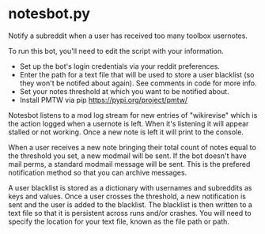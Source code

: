 # notesbot.py
Notify a subreddit when a user has received too many toolbox usernotes.

To run this bot, you'll need to edit the script with your information.

- Set up the bot's login credentials via your reddit preferences.
- Enter the path for a text file that will be used to store a user blacklist (so they won't be notifed about again).  See comments in code for more info.
- Set your notes threshold at which you want to be notified about. 
- Install PMTW via pip https://pypi.org/project/pmtw/  

Notesbot listens to a mod log stream for new entries of "wikirevise" which is the action logged when a usernote is left.  When it's listening it will appear stalled or not working.  Once a new note is left it will print to the console. 

When a user receives a new note bringing their total count of notes equal to the threshold you set, a new modmail will be sent.  If the bot doesn't have mail perms, a standard modmail message will be sent.  This is the prefered notification method so that you can archive messages.  

A user blacklist is stored as a dictionary with usernames and subreddits as keys and values.  Once a user crosses the threshold, a new notification is sent and the user is added to the blacklist.  The blacklist is then written to a text file so that it is persistent across runs and/or crashes.  You will need to specify the location for your text file, known as the file path or path.  
